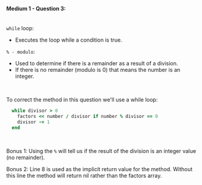 #### Medium 1 - Question 3:<br><br>

`while` loop:
- Executes the loop while a condition is true.

`% - modulo`:
- Used to determine if there is a remainder as a result of a division.
- If there is no remainder (modulo is 0) that means the number is an integer.

<br>

To correct the method in this question we'll use a while loop:
```ruby
  while divisor > 0
    factors << number / divisor if number % divisor == 0
    divisor -= 1
  end
```

<br>

Bonus 1:
Using the `%` will tell us if the result of the division is an integer value (no remainder).

Bonus 2:
Line 8 is used as the implicit return value for the method. Without this line the method will return nil rather than the factors array.
